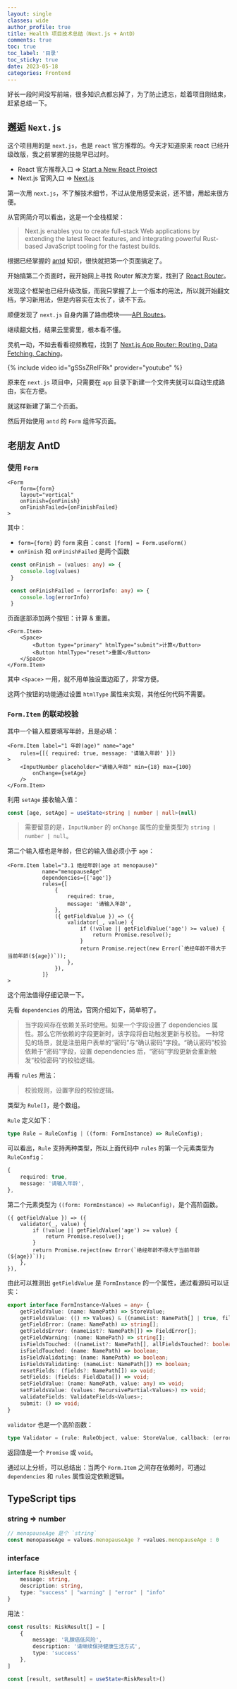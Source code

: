 ```yaml
---
layout: single
classes: wide
author_profile: true
title: Health 项目技术总结（Next.js + AntD）
comments: true
toc: true
toc_label: '目录'
toc_sticky: true
date: 2023-05-18
categories: Frontend
---
```


好长一段时间没写前端，很多知识点都忘掉了，为了防止遗忘，趁着项目刚结束，赶紧总结一下。

## 邂逅 `Next.js`

这个项目用的是 `next.js`，也是 `react` 官方推荐的。今天才知道原来 react 已经升级改版，我之前掌握的技能早已过时。

* React 官方推荐入口 => [Start a New React Project](https://react.dev/learn/start-a-new-react-project)
* Next.js 官网入口 => [Next.js](https://nextjs.org/)

第一次用 `next.js`，不了解技术细节，不过从使用感受来说，还不错，用起来很方便。

从官网简介可以看出，这是一个全栈框架：

> Next.js enables you to create full-stack Web applications by extending the latest React features, and integrating powerful Rust-based JavaScript tooling for the fastest builds.

根据已经掌握的 [antd](https://ant.design/components) 知识，很快就把第一个页面搞定了。

开始搞第二个页面时，我开始网上寻找 Router 解决方案，找到了 [React Router](https://reactrouter.com/en/main)。

发现这个框架也已经升级改版，而我只掌握了上一个版本的用法，所以就开始翻文档，学习新用法，但是内容实在太长了，读不下去。

顺便发现了 `next.js` 自身内置了路由模块——[API Routes](https://nextjs.org/docs/pages/building-your-application/routing/api-routes)。

继续翻文档，结果云里雾里，根本看不懂。

灵机一动，不如去看看视频教程，找到了 [Next.js App Router: Routing, Data Fetching, Caching](https://www.youtube.com/watch?v=gSSsZReIFRk)。

{% include video id="gSSsZReIFRk" provider="youtube" %}

原来在 `next.js` 项目中，只需要在 `app` 目录下新建一个文件夹就可以自动生成路由，实在方便。

就这样新建了第二个页面。

然后开始使用 `antd` 的 `Form` 组件写页面。

## 老朋友 AntD

### 使用 `Form`

```tsx
<Form
    form={form}
    layout="vertical"
    onFinish={onFinish}
    onFinishFailed={onFinishFailed}
>
```

其中：
* `form={form}` 的 `form` 来自：`const [form] = Form.useForm()`
* `onFinish` 和 `onFinishFailed` 是两个函数

```typescript
 const onFinish = (values: any) => {
    console.log(values)
 }

 const onFinishFailed = (errorInfo: any) => {
    console.log(errorInfo)
 }
```

页面底部添加两个按钮：计算 & 重置。

```tsx
<Form.Item>
    <Space>
        <Button type="primary" htmlType="submit">计算</Button>
        <Button htmlType="reset">重置</Button>
    </Space>
</Form.Item>
```

其中 `<Space>` 一用，就不用单独设置边距了，非常方便。

这两个按钮的功能通过设置 `htmlType` 属性来实现，其他任何代码不需要。

### `Form.Item` 的联动校验

其中一个输入框要填写年龄，且是必填：

```tsx
<Form.Item label="1 年龄(age)" name="age"
    rules={[{ required: true, message: '请输入年龄' }]}
>
    <InputNumber placeholder="请输入年龄" min={18} max={100}
        onChange={setAge}
    />
</Form.Item>
```

利用 `setAge` 接收输入值：

```typescript
const [age, setAge] = useState<string | number | null>(null)
```

> 需要留意的是，`InputNumber` 的 `onChange` 属性的变量类型为 `string | number | null`。

第二个输入框也是年龄，但它的输入值必须小于 `age`：

```tsx
<Form.Item label="3.1 绝经年龄(age at menopause)"
           name="menopauseAge"
           dependencies={['age']}
           rules={[
               {
                   required: true,
                   message: '请输入年龄',
               },
               ({ getFieldValue }) => ({
                   validator(_, value) {
                       if (!value || getFieldValue('age') >= value) {
                           return Promise.resolve();
                       }
                       return Promise.reject(new Error(`绝经年龄不得大于当前年龄(${age})`));
                   },
               }),
           ]}
>
```

这个用法值得仔细记录一下。

先看 `dependencies` 的用法，官网介绍如下，简单明了。

> 当字段间存在依赖关系时使用。如果一个字段设置了 dependencies 属性。那么它所依赖的字段更新时，该字段将自动触发更新与校验。
> 一种常见的场景，就是注册用户表单的“密码”与“确认密码”字段。“确认密码”校验依赖于“密码”字段，设置 dependencies 后，“密码”字段更新会重新触发“校验密码”的校验逻辑。

再看 `rules` 用法：

> 校验规则，设置字段的校验逻辑。

类型为 `Rule[]`，是个数组。

`Rule` 定义如下：

```typescript
type Rule = RuleConfig | ((form: FormInstance) => RuleConfig);
```

可以看出，`Rule` 支持两种类型，所以上面代码中 `rules` 的第一个元素类型为 `RuleConfig`：

```typescript
{
    required: true,
    message: '请输入年龄',
},
```

第二个元素类型为 `((form: FormInstance) => RuleConfig)`，是个高阶函数。

```tsx
({ getFieldValue }) => ({
    validator(_, value) {
        if (!value || getFieldValue('age') >= value) {
            return Promise.resolve();
        }
        return Promise.reject(new Error(`绝经年龄不得大于当前年龄(${age})`));
    },
}),
```

由此可以推测出 `getFieldValue` 是 `FormInstance` 的一个属性，通过看源码可以证实：

```typescript
export interface FormInstance<Values = any> {
    getFieldValue: (name: NamePath) => StoreValue;
    getFieldsValue: (() => Values) & ((nameList: NamePath[] | true, filterFunc?: (meta: Meta) => boolean) => any);
    getFieldError: (name: NamePath) => string[];
    getFieldsError: (nameList?: NamePath[]) => FieldError[];
    getFieldWarning: (name: NamePath) => string[];
    isFieldsTouched: ((nameList?: NamePath[], allFieldsTouched?: boolean) => boolean) & ((allFieldsTouched?: boolean) => boolean);
    isFieldTouched: (name: NamePath) => boolean;
    isFieldValidating: (name: NamePath) => boolean;
    isFieldsValidating: (nameList: NamePath[]) => boolean;
    resetFields: (fields?: NamePath[]) => void;
    setFields: (fields: FieldData[]) => void;
    setFieldValue: (name: NamePath, value: any) => void;
    setFieldsValue: (values: RecursivePartial<Values>) => void;
    validateFields: ValidateFields<Values>;
    submit: () => void;
}
```

`validator` 也是一个高阶函数：

```typescript
type Validator = (rule: RuleObject, value: StoreValue, callback: (error?: string) => void) => Promise<void | any> | void;
```

返回值是一个 `Promise` 或 `void`。

通过以上分析，可以总结出：当两个 `Form.Item` 之间存在依赖时，可通过 `dependencies` 和 `rules` 属性设定依赖逻辑。

## TypeScript tips

### string => number

```typescript
// menopauseAge 是个 `string`
const menopauseAge = values.menopauseAge ? +values.menopauseAge : 0
```

### interface

```typescript
interface RiskResult {
    message: string,
    description: string,
    type: "success" | "warning" | "error" | "info"
}
```

用法：
```typescript
const results: RiskResult[] = [
    {
        message: '乳腺癌低风险',
        description: '请继续保持健康生活方式',
        type: 'success'
    },
]
```

```typescript
const [result, setResult] = useState<RiskResult>()
```

